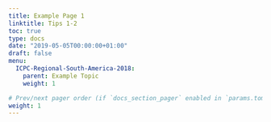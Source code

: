 ```yaml
---
title: Example Page 1
linktitle: Tips 1-2
toc: true
type: docs
date: "2019-05-05T00:00:00+01:00"
draft: false
menu:
  ICPC-Regional-South-America-2018:
    parent: Example Topic
    weight: 1

# Prev/next pager order (if `docs_section_pager` enabled in `params.toml`)
weight: 1
---
```

